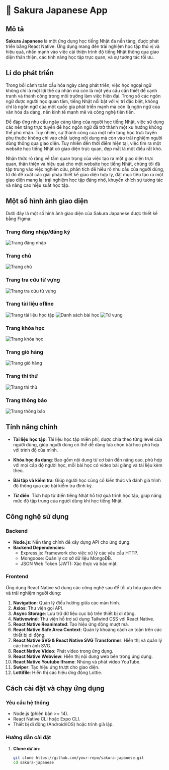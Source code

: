 # 🌸 Sakura Japanese App

## Mô tả

**Sakura Japanese** là một ứng dụng học tiếng Nhật đa nền tảng, được phát triển bằng React Native. Ứng dụng mang đến trải nghiệm học tập thú vị và hiệu quả, nhấn mạnh vào việc cải thiện trình độ tiếng Nhật thông qua giao diện thân thiện, các tính năng học tập trực quan, và sự tương tác tối ưu.

## Lí do phát triển

Trong bối cảnh toàn cầu hóa ngày càng phát triển, việc học ngoại ngữ không chỉ là một lợi thế cá nhân mà còn là một yêu cầu cần thiết để cạnh tranh và thành công trong môi trường làm việc hiện đại. Trong số các ngôn ngữ được người học quan tâm, tiếng Nhật nổi bật với vị trí đặc biệt, không chỉ là ngôn ngữ của một quốc gia phát triển mạnh mà còn là ngôn ngữ của văn hóa đa dạng, nền kinh tế mạnh mẽ và công nghệ tiên tiến.

Để đáp ứng nhu cầu ngày càng tăng của người học tiếng Nhật, việc sử dụng các nền tảng trực tuyến để học ngôn ngữ đã trở thành một xu hướng không thể phủ nhận. Tuy nhiên, sự thành công của một nền tảng học trực tuyến phụ thuộc không chỉ vào chất lượng nội dung mà còn vào trải nghiệm người dùng thông qua giao diện. Tuy nhiên đến thời điểm hiện tại, việc tìm ra một website học tiếng Nhật có giao diện trực quan, đẹp mắt là một điều rất khó. 

Nhận thức rõ ràng về tầm quan trọng của việc tạo ra một giao diện trực quan, thân thiện và hiệu quả cho một website học tiếng Nhật, chúng tôi đã tập trung vào việc nghiên cứu, phân tích để hiểu rõ nhu cầu của người dùng, từ đó đề xuất các giải pháp thiết kế giao diện hợp lý, đặt mục tiêu tạo ra một giao diện mang lại trải nghiệm học tập đáng nhớ, khuyến khích sự tương tác và nâng cao hiệu suất học tập.

## Một số hình ảnh giao diện

Dưới đây là một số hình ảnh giao diện của Sakura Japanese được thiết kế bằng Figma:

### Trang đăng nhập/đăng ký

![Trang đăng nhập](images/Dang_nhap.jpg)

### Trang chủ

![Trang chủ](images/Trang_chu.jpg)

### Trang tra cứu từ vựng

![Trang tra cứu từ vựng](images/Tra-cuu.jpg)

### Trang tài liệu ofline

![Trang tài liệu học tập](images/Tai_lieu_offline.jpg)
![Danh sách bài học](images/Danh_sach_bai_hoc.jpg)
![Từ vựng](images/Tu_vung.jpg)


### Trang khóa học

![Trang khóa học](images/Khoa_hoc.jpg)

### Trang giỏ hàng

![Trang giỏ hàng](images/Gio_hang.jpg)

### Trang thi thử

![Trang thi thử](images/Thi_thu.jpg)

### Trang thông báo

![Trang thông báo](images/Thong_bao.jpg)


## Tính năng chính

- **Tài liệu học tập**: Tài liệu học tập miễn phí, được chia theo từng level của người dùng, giúp người dùng có thể dễ dàng lựa chọn bài học phù hợp với trình độ của mình.

- **Khóa học đa dạng**: Bao gồm nội dung từ cơ bản đến nâng cao, phù hợp với mọi cấp độ người học, mỗi bài học có video bài giảng và tài liệu kèm theo.
  
- **Bài tập và kiểm tra**: Giúp người học củng cố kiến thức và đánh giá trình độ thông qua các bài kiểm tra định kỳ.
  
- **Từ điển**: Tích hợp từ điển tiếng Nhật hỗ trợ quá trình học tập, giúp năng mức độ tập trung của người dùng khi học tiếng Nhật.


## Công nghệ sử dụng

### Backend
- **Node.js**: Nền tảng chính để xây dựng API cho ứng dụng.
- **Backend Dependencies**:
  - Express.js: Framework cho việc xử lý các yêu cầu HTTP.
  - Mongoose: Quản lý cơ sở dữ liệu MongoDB.
  - JSON Web Token (JWT): Xác thực và bảo mật.

### Frontend
Ứng dụng React Native sử dụng các công nghệ sau để tối ưu hóa giao diện và trải nghiệm người dùng:
1. **Navigation**: Quản lý điều hướng giữa các màn hình.
2. **Axios**: Thư viện gọi API.
3. **Async Storage**: Lưu trữ dữ liệu cục bộ trên thiết bị di động.
4. **Nativewind**: Thư viện hỗ trợ sử dụng Tailwind CSS với React Native.
5. **React Native Reanimated**: Tạo hiệu ứng động mượt mà.
6. **React Native Safe Area Context**: Quản lý khoảng cách an toàn trên các thiết bị di động.
7. **React Native SVG & React Native SVG Transformer**: Hiển thị và quản lý các hình ảnh SVG.
8. **React Native Video**: Phát video trong ứng dụng.
9. **React Native Webview**: Hiển thị nội dung web bên trong ứng dụng.
10. **React Native Youtube Iframe**: Nhúng và phát video YouTube.
11. **Swiper**: Tạo hiệu ứng trượt cho giao diện.
12. **Lottifile**: Hiển thị các hiệu ứng động Lottie.

## Cách cài đặt và chạy ứng dụng

### Yêu cầu hệ thống
- Node.js (phiên bản >= 14).
- React Native CLI hoặc Expo CLI.
- Thiết bị di động (Android/iOS) hoặc trình giả lập.

### Hướng dẫn cài đặt

1. **Clone dự án**:
   ```bash
   git clone https://github.com/your-repo/sakura-japanese.git
   cd sakura-japanese
